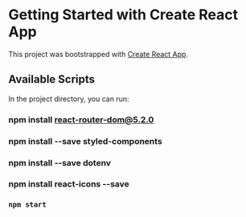 # Getting Started with Create React App

This project was bootstrapped with [Create React App](https://github.com/facebook/create-react-app).

## Available Scripts

In the project directory, you can run:


### npm install react-router-dom@5.2.0

### npm install --save styled-components

### npm install --save dotenv

### npm install react-icons --save

### `npm start`


